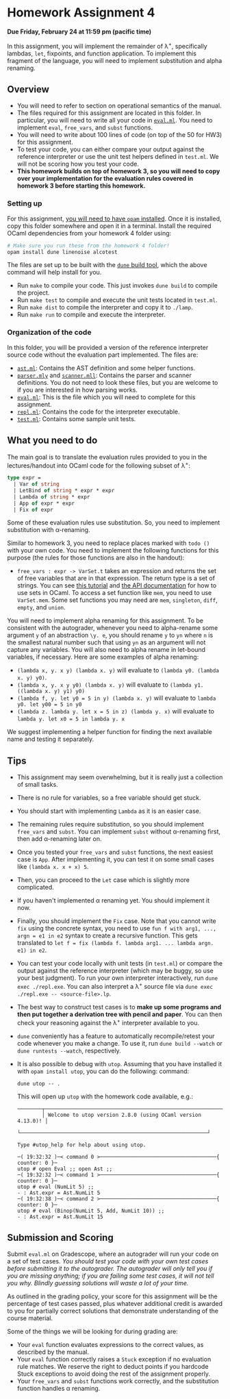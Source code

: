 # Homework Assignment 4

**Due Friday, February 24 at 11:59 pm (pacific time)**

In this assignment, you will
implement the remainder of λ<sup>+</sup>, specifically lambdas, `let`,
fixpoints, and function application. To implement this fragment of the
language, you will need to implement substitution and alpha renaming.


## Overview

* You will need to refer to section on operational semantics of the manual.
* The files required for this assignment are located in this folder. In
  particular, you will need to write all your code in [`eval.ml`](eval.ml).
  You need to implement `eval`, `free_vars`, and `subst` functions.
* You will need to write about 100 lines of code (on top of the 50 for
  HW3) for this assignment.
* To test your code, you can either compare your output against the reference
  interpreter or use the unit test helpers defined in `test.ml`. We will not be
  scoring how you test your code.
* **This homework builds on top of homework 3, so you will need to
  copy over your implementation for the evaluation rules covered in
  homework 3 before starting this homework.**


### Setting up

For this assignment,
[you will need to have `opam` installed](/sections/section1/README.md#installing-opam).
Once it is installed, copy this folder somewhere and open it in a terminal.
Install the required OCaml dependencies from your homework 4 folder using:

```bash
# Make sure you run these from the homework 4 folder!
opam install dune linenoise alcotest
```

The files are set up to be built with the [`dune` build
tool](https://dune.readthedocs.io/en/stable/), which the above command will help
install for you.
* Run `make` to compile your code. This just invokes `dune build` to compile the project.
* Run `make test` to compile and execute the unit tests located in `test.ml`.
* Run `make dist` to compile the interpreter and copy it to `./lamp`.
* Run `make run` to compile and execute the interpreter.


### Organization of the code

In this folder, you will be provided a version of the reference interpreter
source code without the evaluation part implemented. The files are:
* [`ast.ml`](ast.ml): Contains the AST definition and some helper functions.
* [`parser.mly`](parser.mly) and [`scanner.mll`](scanner.mly): Contains the
  parser and scanner definitions. You do not need to look these files, but you
  are welcome to if you are interested in how parsing works.
* [`eval.ml`](eval.ml): This is the file which you will need to complete for this assignment.
* [`repl.ml`](repl.ml): Contains the code for the interpreter executable.
* [`test.ml`](test.ml): Contains some sample unit tests.

## What you need to do

The main goal is to translate the evaluation rules provided to you in the
lectures/handout into OCaml code for the following subset of λ<sup>+</sup>:
```ocaml
type expr =
  | Var of string
  | LetBind of string * expr * expr
  | Lambda of string * expr
  | App of expr * expr
  | Fix of expr
```

Some of these evaluation rules use substitution. So, you need to
implement substitution with α-renaming.

Similar to homework 3, you need to replace places marked with `todo ()`
with your own code.  You need to implement the following functions for this
purpose (the rules for those functions are also in the handout):
- `free_vars : expr -> VarSet.t` takes an expression and returns the
  set of free variables that are in that expression. The return type
  is a set of strings. You can see [this
  tutorial](https://ocaml.org/learn/tutorials/set.html) and [the API
  documentation](https://ocaml.org/api/Set.S.html) for how to use sets
  in OCaml. To access a set function like `mem`, you need to use
  `VarSet.mem`. Some set functions you may need are `mem`,
  `singleton`, `diff`, `empty`, and `union`.
  
You will need to implement alpha renaming for this assignment. To be
consistent with the autograder, whenever you need to alpha-rename some
argument `y` of an abstraction `\y. e`, you should rename `y` to `yn`
where `n` is the smallest natural number such that using `yn` as an
argument will not capture any variables. You will also need to alpha
rename in let-bound variables, if necessary. Here are some examples of
alpha renaming:
* `(lambda x, y. x y) (lambda x. y)` will evaluate to `(lambda y0. (lambda x. y) y0)`.
* `(lambda x, y. x y y0) (lambda x. y)` will evaluate to `(lambda y1. ((lambda x. y) y1) y0)`
* `(lambda f, y. let y0 = 5 in y) (lambda x. y)` will evaluate to `lambda y0. let y00 = 5 in y0`
* `(lambda z. lambda y. let x = 5 in z) (lambda y. x)` will evaluate to `lambda y. let x0 = 5 in lambda y. x`

We suggest implementing a helper function for finding the next
available name and testing it separately.

## Tips

- This assignment may seem overwhelming, but it is really just a collection of
  small tasks.
- There is no rule for variables, so a free variable should get
  stuck.
- You should start with implementing `Lambda` as it is an easier case.
- The remaining rules require substitution, so you should implement
  `free_vars` and `subst`. You can implement `subst` without
  α-renaming first, then add α-renaming later on.
- Once you tested your `free_vars` and `subst` functions, the next
  easiest case is `App`. After implementing it, you can test it on
  some small cases like `(lambda x. x + x) 5`.
- Then, you can proceed to the `Let` case which is slightly more complicated.
- If you haven't implemented α renaming yet. You should implement it now.
- Finally, you should implement the `Fix` case. Note that you cannot
  write `fix` using the concrete syntax, you need to use `fun f with arg1, ..., argn = e1 in e2` syntax to create a recursive
  function. This gets translated to `let f = fix (lambda f. lambda arg1. ... lambda argn. e1) in e2`.

- You can test your code locally with unit tests (in `test.ml`) or compare the
output against the reference interpreter (which may be buggy, so use your best
judgment). To run your own interpreter interactively, run `dune exec ./repl.exe`. You can also interpret a λ<sup>+</sup> source file via `dune exec ./repl.exe -- <source-file>.lp`.

- The best way to construct test cases is to **make up some programs
and then put together a derivation tree with pencil and paper**. You
can then check your reasoning against the λ<sup>+</sup> interpreter
available to you.

- `dune` conveniently has a feature to automatically recompile/retest your code
whenever you make a change. To use it, run `dune build --watch` or `dune
runtests --watch`, respectively.

- It is also possible to debug with `utop`. Assuming that you have installed it with `opam install utop`, you can do the following:
command:
  ```
  dune utop -- .
  ```
  This will open up `utop` with the homework code available, e.g.:
  ```
  ────────┬─────────────────────────────────────────────────────────────┬─────────
          │ Welcome to utop version 2.8.0 (using OCaml version 4.13.0)! │         
          └─────────────────────────────────────────────────────────────┘         

  Type #utop_help for help about using utop.

  ─( 19:32:32 )─< command 0 >──────────────────────────────────────{ counter: 0 }─
  utop # open Eval ;; open Ast ;;
  ─( 19:32:32 )─< command 1 >──────────────────────────────────────{ counter: 0 }─
  utop # eval (NumLit 5) ;;
  - : Ast.expr = Ast.NumLit 5
  ─( 19:32:38 )─< command 2 >──────────────────────────────────────{ counter: 0 }─
  utop # eval (Binop(NumLit 5, Add, NumLit 10)) ;;
  - : Ast.expr = Ast.NumLit 15
  ```

## Submission and Scoring

Submit `eval.ml` on Gradescope, where an autograder will run your code on a set
of test cases. _You should test your code with your own test cases before
submitting it to the autograder. The autograder will only tell you if you are
missing anything; if you are failing some test cases, it will not tell you why.
Blindly guessing solutions will waste a lot of your time._


As outlined in the grading policy, your score for this assignment will be the
percentage of test cases passed, plus whatever additional credit is awarded to
you for partially correct solutions that demonstrate understanding of the course
material.

Some of the things we will be looking for during grading are:
* Your `eval` function evaluates expressions to the correct values, as described
  by the manual.
* Your `eval` function correctly raises a `Stuck` exception if no evaluation
  rule matches. We reserve the right to deduct points if you hardcode Stuck
  exceptions to avoid doing the rest of the assignment properly.
* Your `free_vars` and `subst` functions work correctly, and the
  substitution function handles α renaming.